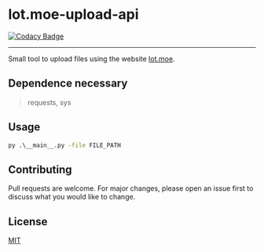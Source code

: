 # lot.moe-upload-api 
[![Codacy Badge](https://app.codacy.com/project/badge/Grade/030ae57b49c64b74bf6da574ba7fce1b)](https://www.codacy.com/gh/NanDesuKa-FR/lot.moe-upload-api/dashboard?utm_source=github.com&amp;utm_medium=referral&amp;utm_content=NanDesuKa-FR/lot.moe-upload-api&amp;utm_campaign=Badge_Grade)
___

Small tool to upload files using the website [lot.moe](https://lot.moe/).

## Dependence necessary

> requests, sys

## Usage

```cmd
py .\__main__.py -file FILE_PATH
```

## Contributing
Pull requests are welcome. For major changes, please open an issue first to discuss what you would like to change.

## License
[MIT](https://choosealicense.com/licenses/mit/)
